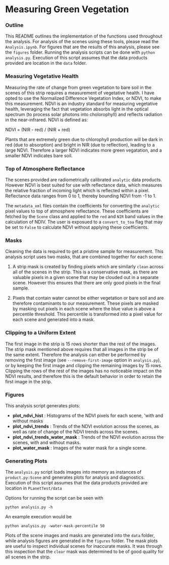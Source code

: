 # Measuring Green Vegetation

### Outline

This README outlines the implementation of the functions used 
throughout the analysis. For analysis of the scenes using these tools, please 
read the `Analysis.ipynb`. For figures that are the results of this 
analysis, please see the `figures` folder. Running the analysis scripts 
can be done with `python analysis.py`. Execution  of this script assumes that 
the data products provided are location in the `data` folder.

### Measuring Vegetative Health
Measuring the rate of change from green vegetation to bare soil
in the scenes of this strip requires a measurement of vegetative health.
I have opted to use the Normalized Difference Vegetation Index, or NDVI,
to make this measurement. NDVI is an industry standard for measuring
vegetative health, leveraging the fact that vegetation absorbs light in the
optical spectrum (to process solar photons into cholorophyll) and reflects
radiation in the near-infrared. NDVI is defined as:

NDVI = (NIR - red) / (NIR + red)

Plants that are extremely green due to chlorophyll production will be
dark in red (due to absorption) and bright in NIR (due to reflection),
leading to a large NDVI. Therefore a larger NDVI indicates more green
vegatation, and a smaller NDVI indicates bare soil.

### Top of Atmosphere Reflectance

The scenes provided are radiometrically calibrated `analytic` data products.
However NDVI is best suited for use with reflectance data, which measures 
the relative fraction of incoming light which is reflected within a pixel. 
Reflectance data ranges from 0 to 1, thereby bounding NDVI from -1 to 1. 

The `metadata_xml` files contain the coefficients for converting the 
`analytic` pixel values to top of atmosphere reflectance. These coefficients 
are fetched by the `Scene` class and applied to the `red` and `NIR` band 
values in the calculation of NDIV. The user is exposued to a `convert_to_toa` 
flag that may be set to `False` to calculate NDVI without applying these 
coefficients. 

### Masks
Cleaning the data is required to get a pristine sample for measurement. This
analysis script uses two masks, that are combined together for each scene:

1. A strip mask is created by finding pixels which are similarly `clean`
       across all of the scenes in the strip. This is a conservative mask, as
       there are valuable pixels in a given scene that may  be clouded out in a
       separate scene. However this ensures that there are only good pixels in
       the final sample.

2. Pixels that contain water cannot be either vegetation or bare soil and
       are therefore contaminants to our measurement. These pixels are masked
       by masking out pixels in each scene where the blue value is above
       a percentile threshold. This percentile is transformed into a pixel
       value for each scene and generated into a mask.

### Clipping to a Uniform Extent

The first image in the strip is 15 rows shorter than the rest of the images. 
The strip mask mentioned above requires that all images in the strip be of 
the same extent. Therefore the analysis can either be performed by removing 
the first image (see `--remove-first-image` option in `analysis.py`), or 
by keeping the first image and clipping the remaining images by 15 rows. 
Clipping the rows of the rest of the images has no noticeable impact on the 
NDVI results, and therefore this is the default behavior in order to retain 
the first image in the strip.

### Figures
This analysis script generates plots:
- **plot_ndvi_hist** : Histograms of the NDVI pixels for each scene, 
'with and without masks
- **plot_ndvi_trends** : Trends of the NDVI evolution across the scenes, 
as well as rate of change of the NDVI trends across the scenes.
- **plot_ndvi_trends_water_mask** : Trends of the NDVI evolution across 
the scenes, with and without masks.
- **plot_water_mask** : Images of the water mask for a single scene.

### Generating Plots

The `analysis.py` script loads images into memory as instances of 
`product.py:Scene` and generates plots for analysis and diagnostics. Execution 
of this script assumes that the data products provided are location in 
`PLanetTest/data`

Options for running the script can be seen with

    python analysis.py -h
    
An example execution would be

    python analysis.py -water-mask-percentile 50
    
Plots of the scene images and masks are generated into the `data` folder, 
while analysis figures are generated in the `figures` folder. The mask plots 
are useful to inspect individual scenes for inaccurate masks. It was through 
this inspection that the `clear` mask was determined to be of good quality 
for all scenes in the strip.
   